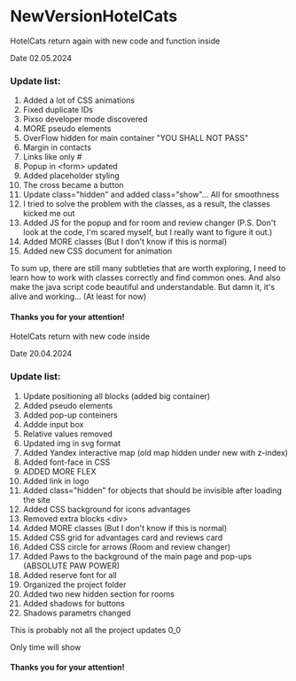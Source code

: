 # NewVersionHotelCats
<p>HotelCats return again with new code and function inside</p>
<p>Date 02.05.2024</p>
<h3>Update list:</h3>
<ol>
<li>Added a lot of CSS animations</li>
<li>Fixed duplicate IDs</li>
<li>Pixso developer mode discovered</li>
<li>MORE pseudo elements</li>
<li>OverFlow hidden for main container "YOU SHALL NOT PASS"</li>
<li>Margin in contacts</li>
<li>Links like only #</li>
<li>Popup in &lt;form&gt; updated</li>
<li>Added placeholder styling</li>
<li>The cross became a button</li>
<li>Update class="hidden" and added class="show"... All for smoothness</li>
<li>I tried to solve the problem with the classes, as a result, the classes kicked me out</li>
<li>Added JS for the popup and for room and review changer (P.S. Don't look at the code, I'm scared myself, but I really want to figure it out.)</li>
<li>Added MORE classes (But I don't know if this is normal)</li>
<li>Added new CSS document for animation </li>
</ol>
<p> To sum up, there are still many subtleties that are worth exploring, I need to learn how to work with classes correctly and find common ones. And also make the java script code beautiful and understandable. But damn it, it's alive and working... (At least for now)</p>
<h4>Thanks you for your attention!</h4>


<p>HotelCats return with new code inside</p>
<p>Date 20.04.2024</p>
<h3>Update list:</h3>
<ol>
<li>Update positioning all blocks (added big container)</li>
<li>Added pseudo elements</li>
<li>Added pop-up conteiners</li>
<li>Addde input box</li>
<li>Relative values removed</li>
<li>Updated img in svg format</li>
<li>Added Yandex interactive map (old map hidden under new with z-index)</li>
<li>Added font-face in CSS</li>
<li>ADDED MORE FLEX</li>
<li>Added link in logo</li>
<li>Added class="hidden" for objects that should be invisible after loading the site</li>
<li>Added CSS background for icons advantages</li>
<li>Removed extra blocks &lt;div&gt; </li>
<li>Added MORE classes (But I don't know if this is normal)</li>
<li>Added CSS grid for advantages card and reviews card </li>
<li>Added CSS circle for arrows (Room and review changer)</li>
<li>Added Paws to the background of the main page and pop-ups (ABSOLUTE PAW POWER)</li>
<li>Added reserve font for all</li>
<li>Organized the project folder </li>
<li>Added two new hidden section for rooms</li>
<li>Added shadows for buttons</li>
<li>Shadows parametrs changed</li>
</ol>
<p>This is probably not all the project updates 0_0</p>
<p>Only time will show</p>
<h4>Thanks you for your attention!</h4>
